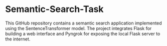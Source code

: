 # Semantic-Search-Task
This GitHub repository contains a semantic search application implemented using the SentenceTransformer model. The project integrates Flask for building a web interface and Pyngrok for exposing the local Flask server to the internet.
